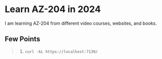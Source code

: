 # Learn AZ-204 in 2024

I am learning AZ-204 from different video courses, websites, and books.

## Few Points

> 1. `curl -kL https://localhost:7139/`
